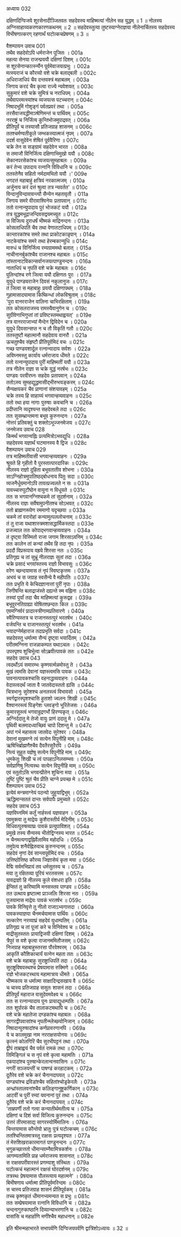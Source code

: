 अध्यायः 032

दक्षिणदिग्विजये शूरसेनादीञ्जितवतः सहदेवस्य माहिष्मत्यां नीलेन सह युद्धम् ॥ 1 ॥ नोलस्य अग्निसाहाय्यकरणकारणकथनम् ॥ 2 ॥ सहदेवस्तुत्या तुष्टस्याग्नेराज्ञया नीलेनार्चितस्य सहदेवस्य विभीषणात्करग् रहणार्थं घटोत्कचप्रेषणम् ॥ 3 ॥

वैशम्पायन उवाच 	001  
तथैव सहदेवोऽपि धर्मराजेन पूजितः ।	001a  
महत्या सेनया राजन्प्रययौ दक्षिणां दिशम् ॥	001c  
स शूरसेनान्कार्त्स्न्येन पूर्वमेवाजयत्प्रभुः ।	002a  
मत्स्यराजं च कौरव्यो वशे चक्रे बलाद्बली ॥	002c  
अधिराजाधिपं चैव दन्तवक्त्रं महाबलम् ।	003a  
जिगाय करदं चैव कृत्वा राज्ये न्यवेशयत् ॥	003c  
सुकुमारं वशे चक्रे सुमित्रं च नराधिपम् ।	004a  
तथैवापरमत्स्यांश्च व्यजयत्स पटच्चरान् ॥	004c  
निषादभूमिं गोशृङ्गं पर्वतप्रवरं तथा ।	005a  
तरसैवाजयद्धीमाञ्श्रेणिमन्तं च पार्थिवम् ॥	005c  
नरराष्ट्रं च निर्जित्य कुन्तिभोजमुपाद्रवत् ।	006a  
प्रीतिपूर्वं च तस्यासौ प्रतिजग्राह शासनम् ॥	006c  
ततश्चर्मण्वतीकूले जम्भकस्यात्मजं नृपम् ।	007a  
ददर्श वासुदेवेन शेषितं पूर्ववैरिणा ॥	007c  
चक्रे तेन स सङ्ग्रामं सहदेवेन भारत ।	008a  
स तमाजौ विनिर्जित्य दक्षिणाभिमुखो ययौ ॥	008c  
सेकानपरसेकांश्च व्यजयत्सुमहाबलः ।	009a  
करं तेभ्य उपादाय रत्नानि विविधानि च ॥ 	009c  
ततस्तेनैव सहितो नर्मदामभितो ययौ ।\'	009e  
भगदत्तं महाबाहुं क्षत्रियं नरकात्मजम् ।	010a  
अर्जुनाय करं दत्तं श्रुत्वा तत्र न्यवर्तत\' ॥	010c  
विन्दानुविन्दावावन्त्यौ सैन्येन महतावृतौ ।	011a  
जिगाय समरे वीरावाश्विनेयः प्रतापवान् ॥	011c  
ततो रत्नान्युपादाय पुरं भोजकटं ययौ ।	012a  
तत्र युद्धमभूद्राजन्दिवसद्वयमच्युत ॥	012c  
स विजित्य दुराधर्षं भीष्मकं माद्रिनन्दनः ।	013a  
कोसलाधिपतिं चैव तथा वेणातटाधिपम् ॥	013c  
कान्तारकांश्च समरे तथा प्राकोटकान्नृपान् ।	014a  
नाटकेयांश्च समरे तथा हेरम्बकान्युधि ॥	014c  
मारुधं च विनिर्जित्य रम्यग्राममथो बलात् ।	015a  
नाचीनानर्बुकांश्चैव राजानश्च महाबलः ॥	015c  
तांस्तानाटविकान्सर्वानजयत्पाण्डुनन्दनः ।	016a  
नाताधिपं च नृपतिं वशे चक्रे महाबलः ॥	016c  
पुलिन्दांश्च रणे जित्वा ययौ दक्षिणतः पुरः ।	017a  
युयुधे पाण्ड्यराजेन दिवसं नकुलानुजः ॥	017c  
तं जित्वा स महाबाहुः प्रययौ दक्षिणापथम् ।	018a  
गुहामासादयामास किष्किन्धां लोकविश्रुताम् ॥	018c  
\'पुरा वानरराजेन वालिना चाभिरक्षिताम् ।	019a  
ततः कोसलराजस्य रामस्यैवानुगेन च ।	019c  
सुग्रीवेणाभिगुप्तां तां प्रविष्टस्तमथाह्वयत्\' ॥	019e  
तत्र वानरराजाभ्यां मैन्देन द्विविदेन च ।	020a  
युयुधे दिवसान्सप्त न च तौ विकृतिं गतौ ॥	020c  
ततस्तुष्टौ महात्मानौ सहदेवाय वानरौ ।	021a  
ऊचतुश्चैव संहृष्टौ प्रीतिपूर्वमिदं वचः ॥	021c  
गच्छ पाण्डवशार्दूल रत्नान्यादाय सर्वशः ।	022a  
अविघ्नमस्तु कार्याय धर्मराजाय धीमते ॥	022c  
ततो रत्नान्युपादाय पुरीं माहिष्मतीं ययौ ॥	023a  
तत्र नीलेन राज्ञा स चक्रे युद्धं नरर्षभः ॥	023c  
पाण्डवः परवीरघ्नः सहदेवः प्रतापवान् ॥	024a  
ततोऽस्य सुमहद्युद्धमासीद्भीरुभयङ्करम् ॥	024c  
सैन्यक्षयकरं चैव प्राणानां संशयावहम् ।	025a  
चक्रे तस्य हि साहाय्यं भगवान्हव्यवाहनः ॥	025c  
ततो रथा हया नागाः पुरुषाः कवचानि च ।	026a  
प्रदीप्तानि व्यदृश्यन्त सहदेवबले तदा ॥	026c  
ततः सुसम्भ्रान्तमना बभूव कुरुनन्दनः ।	027a  
नोत्तरं प्रतिवक्तुं च शक्तोऽभूज्जनमेजय ॥	027c  
जनमेजय उवाच 	028  
किमर्थं भगवान्वह्निः प्रत्यमित्रोऽभवद्युधि ।	028a  
सहदेवस्य यज्ञार्थं घटमानस्य वै द्विज ॥	028c  
वैशम्पायन उवाच 	029  
तत्र माहिष्मतीवासी भगवान्हव्यवाहनः ।	029a  
श्रूयते हि गृहीतो वै पुरस्तात्पारदारिकः ॥	029c  
नीलस्य राज्ञो दुहिता बभूवतातीव शोभना ।	030a  
साऽग्निहोत्रमुपातिष्ठद्बोधनाय पितुः सदा ॥	030c  
व्यजनैर्धूयमानोऽपि तावत्प्रज्वलते न सः ॥	031a  
यावच्चारुपुटौष्ठेन वायुना न विधूयते ॥	031c  
ततः स भगवानग्निश्चकमे तां सुदर्शनाम् ।	032a  
नीलस्य राज्ञः सर्वेषामुपनीतश्च सोऽभवत् ॥	032c  
ततो ब्राह्मणरूपेण रममाणो यदृच्छया ॥	033a  
चकमे तां वरारोहां कन्यामुत्पललोचनाम् ॥	033c  
तं तु राजा यथाशास्त्रमशासद्धार्मिकस्तदा ॥	033e  
प्रजज्वाल ततः कोपाद्भगवान्हव्यवाहनः ।	034a  
तं दृष्ट्वा विस्मितो राजा जगाम शिरसाऽवनिम् ॥	034c  
ततः कालेन तां कन्यां तथैव हि तदा नृपः ।	035a  
प्रददौ विप्ररूपाय वह्रये शिरसा नतः ॥	035c  
प्रतिगृह्य च तां सुभ्रूं नीलराज्ञः सुतां तदा ।	036a  
चक्रे प्रसादं भगवांस्तस्य राज्ञो विभावसुः ॥	036c  
वरेण च्छन्दयामास तं नृपं स्विष्टकृत्तमः ।	037a  
अभयं च स जग्राह स्वसैन्ये वै महीपतिः ॥	037c  
ततः प्रभृति ये केचिदज्ञानात्तां पुरीं नृपाः ।	038a  
जिगीषन्ति बलाद्राजंस्ते दह्यन्ते स्म वह्निना ॥	038c  
तस्यां पुर्यां तदा चैव माहिष्मत्यां कुरूद्वह ।	039a  
बभूवुरनतिग्राह्या योषितश्छन्दतः किल ॥	039c  
एवमग्निर्वरं प्रादात्स्त्रीणामप्रतिवारणे ।	040a  
स्वैरिण्यस्तत्र च राजानस्तत्पुरं भरतर्षभ ।	040c  
वर्जयन्ति च राजानस्तत्पुरं भरतर्षभ ।	041a  
भयादग्नेर्महाराज तदाप्रभृति सर्वदा ॥	041c  
सहदेवस्तु धर्मात्मा सैन्यं दृष्ट्वा भयार्दितम् ।	042a  
परीतमग्निना राजन्नाकम्पत यथाऽचलः ।	042c  
उपस्पृश्य शुचिर्भूत्वा सोऽब्रवीत्पावकं ततः ॥	042e  
सहदेव उवाच 	043  
त्वदर्थोऽयं समारम्भः कृष्णवर्त्मन्नमोस्तु ते ।	043a  
मुखं त्वमसि देवानां यज्ञस्त्वमसि पावक ॥	043c  
पावनात्पावकश्चासि वहनाद्धव्यवाहनः ।	044a  
वेदास्त्वदर्थं जाता वै जातवेदास्ततो ह्यसि ॥	044c  
चित्रभानुः सुरेशश्च अनलस्त्वं विभावसो ।	045a  
स्वर्गद्वारस्पृशश्चासि हुताशो ज्वलनः शिखी ॥	045c  
वैश्वानरस्त्वं पिङ्गेशः प्लवङ्गो भूरितेजसः ।	046a  
कुमारसूस्त्वं भगवान्रुद्रगर्भो हिरण्यकृत् ॥	046c  
अग्निर्ददातु मे तेजो वायुः प्राणं ददातु मे ।	047a  
पृथिवी बलमादध्याच्छिवं चापो दिशन्तु मे ॥	047c  
अपां गर्भ महासत्व जातवेदः सुरेश्वर ।	048a  
देवानां मुखमग्ने त्वं सत्येन विपुनीहि माम् ॥	048c  
ऋषिभिर्ब्राह्मणैश्चैव दैवतैरसुरैरपि ।	049a  
नित्यं सुहुत यज्ञेषु सत्येन विपुनीहि माम् ॥	049c  
धूमकेतुः शिखी च त्वं पापहाऽनिलसम्भवः ।	050a  
सर्वप्राणिषु नित्यस्थः सत्येन विपुनीहि माम् ॥	050c  
एवं स्तुतोऽसि भगवन्प्रीतेन शुचिना मया ।	051a  
तुष्टिं पुष्टिं श्रुतं चैव प्रीति चाग्ने प्रयच्छ मे ॥	051c  
वैशम्पायन उवाच 	052  
इत्येवं मन्त्रमाग्नेयं पठन्यो जुहुयाद्विभुम् ।	052a  
ऋद्धिमान्सततं दान्तः सर्वपापैः प्रमुच्यते ॥	052c  
सहदेव उवाच 	053  
यज्ञविघ्नमिमं कर्तुं नार्हस्त्वं यज्ञवाहन ।	053a  
एवमुक्त्वा तु माद्रेयः कुशैरास्तीर्य मेदिनीम् ॥	053c  
विधिवत्पुरुषव्याघ्रः पावकं प्रत्युपाविशत् ।	054a  
प्रमुखे तस्य सैन्यस्य भीतोद्विग्नस्य भारत ॥	054c  
न चैनमत्यगाद्वह्निर्वेलामिव महोदधिः ।	055a  
तमुपेत्य शनैर्वह्निरुवाच कुरुनन्दनम् ॥	055c  
सहदेवं नृणां देवं सान्त्वपूर्वमिदं वचः ।	056a  
उत्तिष्ठोत्तिष्ठ कौरव्य जिज्ञासेयं कृता मया ॥	056c  
वेद्मि सर्वमभिप्रायं तव धर्मसुतस्य च ।	057a  
मया तु रक्षितव्या पूरियं भरतसत्तम ॥	057c  
यावद्राज्ञो हि नीलस्य कुले वंशधरा इति ।	058a  
ईप्सितं तु करिष्यामि मनसस्तव पाण्डव ॥	058c  
तत उत्थाय हृष्टात्मा प्राञ्जलिः शिरसा नतः ।	059a  
पूजयामास माद्रेयः पावकं भरतर्षभ ॥	059c  
पावके विनिवृत्ते तु नीलो राजाऽभ्यगात्तदा ।	060a  
पावकस्याज्ञया चैनमर्चयामास पार्थिवः ॥	060c  
सत्कारेण नरव्याघ्रं सहदेवं युधाम्पतिम् ।	061a  
प्रतिगृह्य च तां पूजां करे च विनिवेश्य च ॥	061c  
माद्रीसुतस्ततः प्रायाद्विजयी दक्षिणां दिशम् ।	062a  
त्रैपुरं स वशे कृत्वा राजानममितौजसम् ॥	062c  
निजग्राह महाबाहुस्तरसा पौरवेश्वरम् ।	063a  
आकृतिं कौशिकाचार्यं यत्नेन महता ततः ॥	063c  
वशे चक्रे महाबाहुः सुराष्ट्राधिपतिं तदा ।	064a  
सुराष्ट्रविषयस्थश्च प्रेषयामास रुक्मिणे ॥	064c  
राज्ञे भोजकटस्थाय महामात्राय धीमते ।	065a  
भीष्मकाय स धर्मात्मा साक्षादिन्द्रसखाय वै ॥	065c  
च चास्य प्रतिजग्राह ससुतः शासनं तदा ।	066a  
प्रीतिपूर्वं महाराज वासुदेवमवेक्ष्य च ॥	066c  
ततः स रत्नान्यादाय पुनः प्रायाद्युधाम्पतिः ।	067a  
ततः शूर्पारकं चैव तालाकटमथापि च ॥	067c  
वशे चक्रे महातेजा दण्डकांश्च महाबलः ।	068a  
सागरद्वीपवासांश्च नृपतीन्म्लेच्छयोनिजान् ॥	068c  
निषादान्पुरुषादांश्च कर्णप्रावरणानपि ।	069a  
ये च कालमुखा नाम नरराक्षसयोनयः ॥	069c  
कृत्स्नं कोलगिरिं चैव सुरभीपट्टनं तथा ।	070a  
द्वीपं ताम्राह्वयं चैव पर्वतं रामकं तथा ॥	070c  
तिमिङ्गिलं च स नृपं वशे कृत्वा महामतिः ।	071a  
एकपादांश्च पुरुषान्केरलान्वनवासिनः ॥	071c  
नगरीं सञ्जयन्तीं च पाषण्डं करहाटकम् ।	072a  
दूतैरेव वशे चक्रे करं चैनानदापयत् ॥	072c  
पाण्ड्यांश्च द्रविडांश्चैव सहितांश्चोड्रकेरलैः ।	073a  
अन्ध्रांस्तालवनांश्चैव कलिङ्गानुष्ट्रकर्णिकान् ॥	073c  
आटवीं च पुरीं रम्यां यवनानां पुरं तथा ।	074a  
दूतैरेव वशे चक्रे करं चैनानदापयत् ॥	074c  
\'ताम्रपर्णी ततो गत्वा कन्यातीर्थमतीत्य च ।	075a  
दक्षिणां च दिशं सर्वा विजित्य कुरुनन्दनः ॥	075c  
उत्तरं तीरमासाद्य सागरस्योर्मिमालिनः ।	076a  
चिन्तयामास कौन्तेयो भ्रातुः पुत्रं घटोत्कचम् ॥	076c  
ततश्चिन्तितमात्रस्तु राक्षसः प्रत्यदृश्यत ।	077a  
तं मेरुशिखराकारमागतं पाण्डुनन्दनः ॥	077c  
भृगुकच्छात्ततो धीमान्साम्नैवामित्रकर्शनः ।	078a  
आगम्यतामिति प्राह धर्मराजस्य शासनात् ॥	078c  
स राक्षसपरीवारस्तं प्रणम्याशु संस्थितः ।	079a  
घटोत्कचं महात्मानं राक्षसं घोरदर्शनम् ॥	079c  
तत्रस्थः प्रेषयामास पौलस्त्याय महात्मने\' ।	080a  
बिभीषणाय धर्मात्मा प्रीतिपूर्वमरिन्दमः ॥	080c  
स चास्य प्रतिजग्राह शासनं प्रीतिपूर्वकम् ।	081a  
तच्च कृष्णकृतं धीमानभ्यमन्यत स प्रभुः ॥	081c  
ततः सम्प्रेषयामास रत्नानि विविधानि च ।	082a  
चन्दनागुरुकाष्ठानि दिव्यान्याभरणानि च ॥	082c  
वासांसि च महार्हाणि मणींश्चैव महाधनान् ॥ 	082e  

इति श्रीमन्महाभारते सभापर्वणि दिग्विजयपर्वणि द्वात्रिंशोऽध्यायः ॥ 32 ॥
